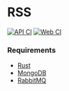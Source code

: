 # RSS

[![API CI](https://github.com/ndelvalle/rss/actions/workflows/api.yml/badge.svg?branch=master)](https://github.com/ndelvalle/rss/actions/workflows/api.yml)
[![Web CI](https://github.com/ndelvalle/rss/actions/workflows/web.yml/badge.svg?branch=master)](https://github.com/ndelvalle/rss/actions/workflows/web.yml)

### Requirements

- [Rust](https://www.rust-lang.org/tools/install)
- [MongoDB](https://docs.mongodb.com/manual/installation/)
- [RabbitMQ](https://www.rabbitmq.com/download.html)

